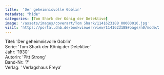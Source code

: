 ```yaml
---
title:  'Der geheimnisvolle Goblin'
metadate: "hide"
categories: [Tom Shark der König der Detektive]
image: '/assets/images/coverart/Tom Shark/1141623188_00000010.jpg'
visit: 'https://portal.dnb.de/bookviewer/view/1141623188#page/n0/mode/2up'
---
```

Titel: 'Der geheimnisvolle Goblin' <br>
Serie: 'Tom Shark der König der Detektive' <br>
Jahr: '1930' <br>
AutorIn: 'Pitt Strong' <br>
Band-Nr: '?' <br>
Verlag: ' Verlagshaus Freya'